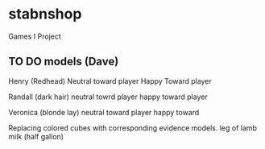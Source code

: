 stabnshop
=========

Games I Project

TO DO models (Dave) 
---
Henry (Redhead) 
  Neutral toward player
  Happy Toward player
  
Randall (dark hair)
  neutral towrd player
  happy toward player
  
Veronica (blonde lay)
  neutral toward player
  happy toward

Replacing colored cubes with corresponding evidence models.
  leg of lamb
  milk (half gallon)
  
